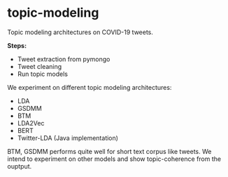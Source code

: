 # topic-modeling
Topic modeling architectures on COVID-19 tweets.

<b>Steps:</b>
<ul>
<li>Tweet extraction from pymongo</li>
<li>Tweet cleaning</li>
<li>Run topic models</li>
</ul>

We experiment on different topic modeling architectures:

<ul>
<li>LDA</li>
<li>GSDMM</li>
<li>BTM</li>
<li>LDA2Vec</li>
<li>BERT</li>
<li>Twitter-LDA (Java implementation)</li>
</ul>

BTM, GSDMM performs quite well for short text corpus like tweets. We intend to experiment on other models and show topic-coherence from the ouptput. 
